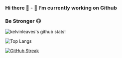 ### Hi there 👋 - 🔭 I’m currently working on Github
### Be Stronger 🙃
![kelvinleaves's github stats](https://github-readme-stats.vercel.app/api?username=kelvinleaves&theme=graywhite&count_private=true&show_icons=true&line_height=40)!

![Top Langs](https://github-readme-stats.vercel.app/api/top-langs/?username=kelvinleaves&theme=graywhite)

[![GitHub Streak](https://github-readme-streak-stats.herokuapp.com?user=kelvinleaves&theme=graywhite&hide_border=false)](https://git.io/streak-stats)
